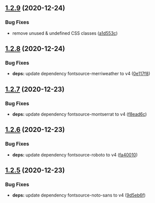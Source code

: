 ## [1.2.9](https://github.com/dds/bosabosa.org/compare/v1.2.8...v1.2.9) (2020-12-24)


### Bug Fixes

* remove unused & undefined CSS classes ([a1d553c](https://github.com/dds/bosabosa.org/commit/a1d553c931968a033f45ae0822a64a086c62cd1a))



## [1.2.8](https://github.com/dds/bosabosa.org/compare/v1.2.7...v1.2.8) (2020-12-24)


### Bug Fixes

* **deps:** update dependency fontsource-merriweather to v4 ([0e117f8](https://github.com/dds/bosabosa.org/commit/0e117f8f5e0b9571a2251a4ef67f757c69b6d8a3))



## [1.2.7](https://github.com/dds/bosabosa.org/compare/v1.2.6...v1.2.7) (2020-12-23)


### Bug Fixes

* **deps:** update dependency fontsource-montserrat to v4 ([f8ead6c](https://github.com/dds/bosabosa.org/commit/f8ead6c09ad300b70670c3458d58e379331397d1))



## [1.2.6](https://github.com/dds/bosabosa.org/compare/v1.2.5...v1.2.6) (2020-12-23)


### Bug Fixes

* **deps:** update dependency fontsource-roboto to v4 ([fa40010](https://github.com/dds/bosabosa.org/commit/fa40010c0800568fb813f885d08f52224dac7a22))



## [1.2.5](https://github.com/dds/bosabosa.org/compare/v1.2.4...v1.2.5) (2020-12-23)


### Bug Fixes

* **deps:** update dependency fontsource-noto-sans to v4 ([9d5eb6f](https://github.com/dds/bosabosa.org/commit/9d5eb6fba4995ab3b254ebe2a2207c47f358a64d))



